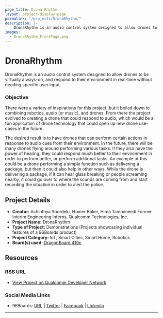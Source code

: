 ```yaml
---
page_title: Drona Rhythm
layout: project-display-page
permalink: "/projects/DronaRhythm/"
description: |-
    DronaRhythm is an audio control system designed to allow drones to be virtually always-on, and respond to their environment in real-time without needing specific user input.
images:
  - DronaRhythm_FrontPage.png
---
```

# DronaRhythm

DronaRhythm is an audio control system designed to allow drones to be virtually always-on, and respond to their environment in real-time without needing specific user input.

### Objective

There were a variety of inspirations for this project, but it boiled down to combining robotics, audio (or music), and drones. From there the project evolved to creating a drone that could respond to audio, which would be a fun application of drone technology that could open up new drone use-cases in the future.

The desired result is to have drones that can perform certain actions in response to audio cues from their environment. In the future, there will be many drones flying around performing various tasks. If they also have the power of hearing, they could respond much better to their environment in order to perform better, or perform additional tasks. An example of this could be a drone performing a simple function such as delivering a package, but then it could also help in other ways. While the drone is delivering a package, if it can hear glass breaking or people screaming nearby, it could go over to where the sounds are coming from and start recording the situation in order to alert the police.

## Project Details

- **Creator:** Achinthya Soordelu, Homer Baker, Hima Tammineedi Former Interim Engineering Interns, Qualcomm Technologies, Inc.
- **Project Name:** DronaRhythm
- **Type of Project:** Demonstrations (Projects showcasing individual features of a 96Boards product)
- **Project Category:** IoT, Smart Cities, Smart Home, Robotics
- **Board(s) used:** [DragonBoard 410c](http://www._96boards.org/product/dragonboard410c/)

## Resources

### RSS URL

- [View Project on Qualcomm Developer Network](https://developer.qualcomm.com/project/dronarhythm)

### Social Media Links

- 96Boards: [URL](http://www._96boards.org/) &#124; [Twitter](https://twitter.com/96boards) &#124; [Facebook](https://www.facebook.com/96Boards) &#124; [Linkedin](https://www.linkedin.com/showcase/6637095/)

***

